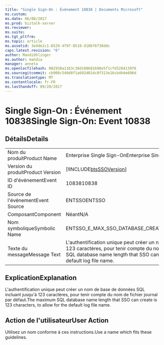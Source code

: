 ```yaml
---
title: "Single Sign-On : Événement 10838 | Documents Microsoft"
ms.custom: 
ms.date: 06/08/2017
ms.prod: biztalk-server
ms.reviewer: 
ms.suite: 
ms.tgt_pltfrm: 
ms.topic: article
ms.assetid: 3e4de1c1-6529-4f97-8510-d10bf6f30ddc
caps.latest.revision: "6"
author: MandiOhlinger
ms.author: mandia
manager: anneta
ms.openlocfilehash: 082938a1163c30d108681690e5f1cfd3284139f6
ms.sourcegitcommit: cb908c540d8f1a692d01dc8f313e16cb4b4e696d
ms.translationtype: MT
ms.contentlocale: fr-FR
ms.lasthandoff: 09/20/2017
---
```

# <a name="single-sign-on-event-10838"></a><span data-ttu-id="9413b-102">Single Sign-On : Événement 10838</span><span class="sxs-lookup"><span data-stu-id="9413b-102">Single Sign-On: Event 10838</span></span>
## <a name="details"></a><span data-ttu-id="9413b-103">Détails</span><span class="sxs-lookup"><span data-stu-id="9413b-103">Details</span></span>  
  
|||  
|-|-|  
|<span data-ttu-id="9413b-104">Nom du produit</span><span class="sxs-lookup"><span data-stu-id="9413b-104">Product Name</span></span>|<span data-ttu-id="9413b-105">Enterprise Single Sign-On</span><span class="sxs-lookup"><span data-stu-id="9413b-105">Enterprise Single Sign-On</span></span>|  
|<span data-ttu-id="9413b-106">Version du produit</span><span class="sxs-lookup"><span data-stu-id="9413b-106">Product Version</span></span>|[!INCLUDE[btsSSOVersion](../includes/btsssoversion-md.md)]|  
|<span data-ttu-id="9413b-107">ID d'événement</span><span class="sxs-lookup"><span data-stu-id="9413b-107">Event ID</span></span>|<span data-ttu-id="9413b-108">10838</span><span class="sxs-lookup"><span data-stu-id="9413b-108">10838</span></span>|  
|<span data-ttu-id="9413b-109">Source de l'événement</span><span class="sxs-lookup"><span data-stu-id="9413b-109">Event Source</span></span>|<span data-ttu-id="9413b-110">ENTSSO</span><span class="sxs-lookup"><span data-stu-id="9413b-110">ENTSSO</span></span>|  
|<span data-ttu-id="9413b-111">Composant</span><span class="sxs-lookup"><span data-stu-id="9413b-111">Component</span></span>|<span data-ttu-id="9413b-112">Néant</span><span class="sxs-lookup"><span data-stu-id="9413b-112">N/A</span></span>|  
|<span data-ttu-id="9413b-113">Nom symbolique</span><span class="sxs-lookup"><span data-stu-id="9413b-113">Symbolic Name</span></span>|<span data-ttu-id="9413b-114">ENTSSO_E_MAX_SSO_DATABASE_CREATE</span><span class="sxs-lookup"><span data-stu-id="9413b-114">ENTSSO_E_MAX_SSO_DATABASE_CREATE</span></span>|  
|<span data-ttu-id="9413b-115">Texte du message</span><span class="sxs-lookup"><span data-stu-id="9413b-115">Message Text</span></span>|<span data-ttu-id="9413b-116">L'authentification unique peut créer un nom de base de données SQL incluant jusqu'à 123 caractères, pour tenir compte du nom de fichier journal par défaut.</span><span class="sxs-lookup"><span data-stu-id="9413b-116">The maximum SQL database name length that SSO can create is 123 characters, to allow for the default log file name.</span></span>|  
  
## <a name="explanation"></a><span data-ttu-id="9413b-117">Explication</span><span class="sxs-lookup"><span data-stu-id="9413b-117">Explanation</span></span>  
 <span data-ttu-id="9413b-118">L'authentification unique peut créer un nom de base de données SQL incluant jusqu'à 123 caractères, pour tenir compte du nom de fichier journal par défaut.</span><span class="sxs-lookup"><span data-stu-id="9413b-118">The maximum SQL database name length that SSO can create is 123 characters, to allow for the default log file name.</span></span>  
  
## <a name="user-action"></a><span data-ttu-id="9413b-119">Action de l'utilisateur</span><span class="sxs-lookup"><span data-stu-id="9413b-119">User Action</span></span>  
 <span data-ttu-id="9413b-120">Utilisez un nom conforme à ces instructions.</span><span class="sxs-lookup"><span data-stu-id="9413b-120">Use a name which fits these guidelines.</span></span>